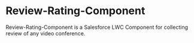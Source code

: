 # Review-Rating-Component

Review-Rating-Component is a Salesforce LWC Component for collecting review of any video conference.
